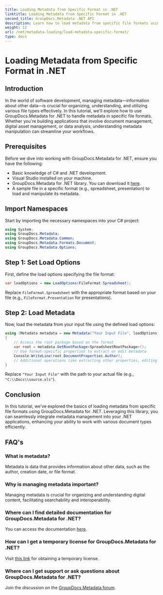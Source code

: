 ```yaml
---
title: Loading Metadata from Specific Format in .NET
linktitle: Loading Metadata from Specific Format in .NET
second_title: GroupDocs.Metadata .NET API
description: Learn how to load metadata from specific file formats using GroupDocs.Metadata for .NET in this comprehensive tutorial.
weight: 12
url: /net/metadata-loading/load-metadata-specific-format/
type: docs
---
```

# Loading Metadata from Specific Format in .NET

## Introduction
In the world of software development, managing metadata—information about other data—is crucial for organizing, understanding, and utilizing various file types effectively. In this tutorial, we'll explore how to use GroupDocs.Metadata for .NET to handle metadata in specific file formats. Whether you're building applications that involve document management, digital asset management, or data analysis, understanding metadata manipulation can streamline your workflows.
## Prerequisites
Before we dive into working with GroupDocs.Metadata for .NET, ensure you have the following:
- Basic knowledge of C# and .NET development.
- Visual Studio installed on your machine.
- GroupDocs.Metadata for .NET library. You can download it [here](https://releases.groupdocs.com/metadata/net/).
- A sample file in a specific format (e.g., spreadsheet, presentation) to load and manipulate its metadata.

## Import Namespaces
Start by importing the necessary namespaces into your C# project:
```csharp
using System;
using GroupDocs.Metadata;
using GroupDocs.Metadata.Common;
using GroupDocs.Metadata.Formats.Document;
using GroupDocs.Metadata.Options;
```

## Step 1: Set Load Options
First, define the load options specifying the file format:
```csharp
var loadOptions = new LoadOptions(FileFormat.Spreadsheet);
```
Replace `FileFormat.Spreadsheet` with the appropriate format based on your file (e.g., `FileFormat.Presentation` for presentations).
## Step 2: Load Metadata
Now, load the metadata from your input file using the defined load options:
```csharp
using (Metadata metadata = new Metadata("Your Input File", loadOptions))
{
    // Access the root package based on the format
    var root = metadata.GetRootPackage<SpreadsheetRootPackage>();
    // Use format-specific properties to extract or edit metadata
    Console.WriteLine(root.DocumentProperties.Author);
    // Additional operations like extracting other properties, editing metadata, etc.
}
```
Replace `"Your Input File"` with the path to your actual file (e.g., `"C:\\Docs\\source.xls"`).

## Conclusion
In this tutorial, we've explored the basics of loading metadata from specific file formats using GroupDocs.Metadata for .NET. Leveraging this library, you can seamlessly integrate metadata management into your .NET applications, enhancing your ability to work with various document types efficiently.

## FAQ's
### What is metadata?
Metadata is data that provides information about other data, such as the author, creation date, or file format.
### Why is managing metadata important?
Managing metadata is crucial for organizing and understanding digital content, facilitating searchability and interoperability.
### Where can I find detailed documentation for GroupDocs.Metadata for .NET?
You can access the documentation [here](https://tutorials.groupdocs.com/metadata/net/).
### How can I get a temporary license for GroupDocs.Metadata for .NET?
Visit [this link](https://purchase.groupdocs.com/temporary-license/) for obtaining a temporary license.
### Where can I get support or ask questions about GroupDocs.Metadata for .NET?
Join the discussion on the [GroupDocs.Metadata forum](https://forum.groupdocs.com/c/metadata/14).
